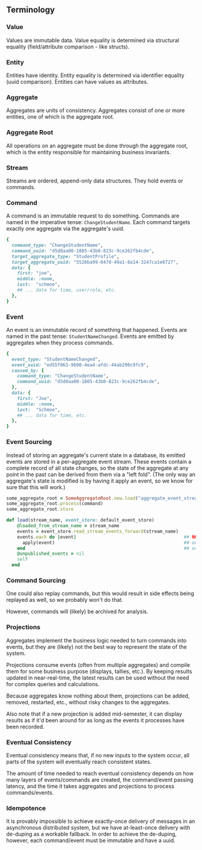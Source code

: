 ## Terminology

### Value

Values are immutable data.
Value equality is determined via structural equality (field/attribute comparison - like structs).

### Entity

Entities have identity.
Entity equality is determined via identifier equality (uuid comparison).
Entities can have values as attributes.

### Aggregate

Aggregates are units of consistency.
Aggregates consist of one or more entities,
one of which is the aggregate root.

### Aggregate Root

All operations on an aggregate must be done through the aggregate root,
which is the entity responsible for maintaining business invariants.

### Stream

Streams are ordered, append-only data structures.
They hold events or commands.

### Command

A command is an immutable request to do something.
Commands are named in the imperative tense: `ChangeStudentName`.
Each command targets exactly one aggregate via the aggregate's uuid.

```ruby
{
  command_type: "ChangeStudentName",
  command_uuid: "d5d8aa00-1805-43b0-823c-9ce262fb4cde",
  target_aggregate_type: "StudentProfile",
  target_aggregate_uuid: "5526ba99-047d-49a1-8a14-3247ca1e8727",
  data: {
    first: "joe",
    middle: :none,
    last:  "schmoe",
    ## ... data for time, user/role, etc.
  },
}
```

### Event

An event is an immutable record of something that happened.
Events are named in the past tense: `StudentNameChanged`.
Events are emitted by aggregates when they process commands.

```ruby
{
  event_type: "StudentNameChanged",
  event_uuid: "ed55f063-9600-4ea4-afdc-44ab290c9fc9",
  caused_by: {
    command_type: "ChangeStudentName",
    command_uuid: "d5d8aa00-1805-43b0-823c-9ce262fb4cde",
  },
  data: {
    first: "Joe",
    middle: :none,
    last:  "Schmoe",
    ## ... data for time, etc.
  },
}
```
### Event Sourcing

Instead of storing an aggregate's current state in a database,
its emitted events are stored in a per-aggregate event stream.
These events contain a complete record of all state changes,
so the state of the aggregate at any point in the past
can be derived from them via a "left fold".
(The only way an aggregate's state is modified
is by having it apply an event,
so we know for sure that this will work.)

```ruby
some_aggregate_root = SomeAggregateRoot.new.load("aggregate_event_stream") ## old events are applied to aggregate
some_aggregate_root.process(command)                                       ## new events are generated and applied
some_aggregate_root.store                                                  ## new events are stored
```

```ruby
def load(stream_name, event_store: default_event_store)
    @loaded_from_stream_name = stream_name
    events = event_store.read_stream_events_forward(stream_name)
    events.each do |event|                                        ## NOTE: applying events to an aggregate
      apply(event)                                                ## only updates its state; side-effects only
    end                                                           ## occur when new events are published
    @unpublished_events = nil
    self
  end
```

### Command Sourcing

One could also replay commands,
but this would result in side effects being replayed as well,
so we probably won't do that.

However, commands will (likely) be archived for analysis.

### Projections

Aggregates implement the business logic needed to turn commands into events,
but they are (likely) not the best way to represent the state of the system.

Projections consume events (often from multiple aggregates)
and compile them for some business purpose (displays, tallies, etc.).
By keeping results updated in near-real-time,
the latest results can be used without the need for complex queries and calculations.

Because aggregates know nothing about them,
projections can be added, removed, restarted, etc.,
without risky changes to the aggregates.

Also note that if a new projection is added mid-semester,
it can display results as if it'd been around
for as long as the events it processes have been recorded.

### Eventual Consistency

Eventual consistency means that,
if no new inputs to the system occur,
all parts of the system will eventually reach consistent states.

The amount of time needed to reach eventual consistency depends on 
how many layers of events/commands are created,
the command/event passing latency,
and the time it takes aggregates and projections to process commands/events.

### Idempotence

It is provably impossible to achieve exactly-once delivery of messages in an asynchronous distributed system,
but we have at-least-once delivery with de-duping as a workable fallback.
In order to achieve the de-duping, however, 
each command/event must be immutable and have a uuid.

